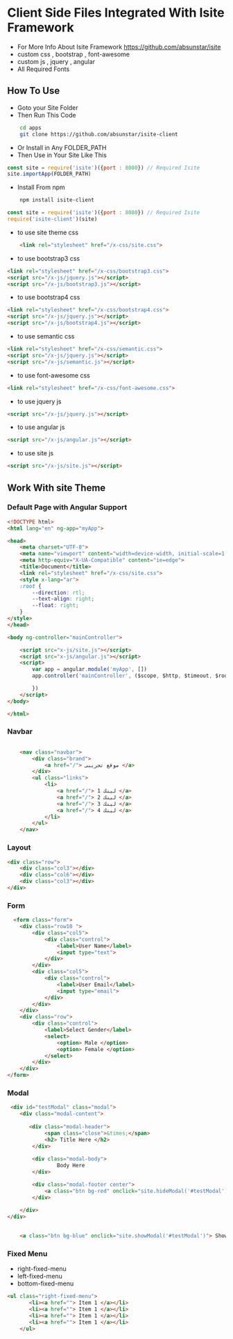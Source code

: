 # Client Side Files Integrated With Isite Framework

- For More Info About Isite Framework https://github.com/absunstar/isite
- custom css , bootstrap , font-awesome
- custom js , jquery , angular
- All Required Fonts

## How To Use

- Goto your Site Folder
- Then Run This Code
```sh
    cd apps
    git clone https://github.com/absunstar/isite-client
```

- Or Install in Any FOLDER_PATH
- Then Use in Your Site Like This
```js
const site = require('isite')({port : 8080}) // Required Isite
site.importApp(FOLDER_PATH)
```

- Install From npm
```sh
    npm install isite-client
```
```js
const site = require('isite')({port : 8080}) // Required Isite
require('isite-client')(site)
```

- to use site theme css

```html
    <link rel="stylesheet" href="/x-css/site.css">
```

- to use bootstrap3 css

```html
<link rel="stylesheet" href="/x-css/bootstrap3.css">
<script src="/x-js/jquery.js"></script>
<script src="/x-js/bootstrap3.js"></script>
```

- to use bootstrap4 css

```html
<link rel="stylesheet" href="/x-css/bootstrap4.css">
<script src="/x-js/jquery.js"></script>
<script src="/x-js/bootstrap4.js"></script>
```
- to use semantic css

```html
<link rel="stylesheet" href="/x-css/semantic.css">
<script src="/x-js/jquery.js"></script>
<script src="/x-js/semantic.js"></script>
```

- to use font-awesome css

```html
<link rel="stylesheet" href="/x-css/font-awesome.css">
```

- to use jquery js

```html
<script src="/x-js/jquery.js"></script>
```

- to use angular js

```html
<script src="/x-js/angular.js"></script>
```


- to use site js

```html
<script src="/x-js/site.js"></script>
```


## Work With site Theme


### Default Page with Angular Support

```html
<!DOCTYPE html>
<html lang="en" ng-app="myApp">

<head>
    <meta charset="UTF-8">
    <meta name="viewport" content="width=device-width, initial-scale=1.0">
    <meta http-equiv="X-UA-Compatible" content="ie=edge">
    <title>Document</title>
    <link rel="stylesheet" href="/x-css/site.css">
    <style x-lang="ar">
    :root {
        --direction: rtl;
        --text-align: right;
        --float: right;
    }
</style>
</head>

<body ng-controller="mainController">

    <script src="x-js/site.js"></script>
    <script src="x-js/angular.js"></script>
    <script>
        var app = angular.module('myApp', [])
        app.controller('mainController', ($scope, $http, $timeout, $rootScope) => {

        })
    </script>
</body>

</html>

```

### Navbar

```html

    <nav class="navbar">
        <div class="brand">
            <a href="/"> موقع تجريبى </a>
        </div>  
        <ul class="links">
            <li>
                <a href="/"> لينك 1 </a>
                <a href="/"> لينك 2 </a>
                <a href="/"> لينك 3 </a>
                <a href="/"> لينك 4 </a>
            </li>
        </ul>
    </nav>

```

### Layout

```html
<div class="row">
    <div class="col3"></div>
    <div class="col6"></div>
    <div class="col3"></div>
</div>
```

### Form

```html
  <form class="form">
    <div class="row10 ">
        <div class="col5">
            <div class="control">
                <label>User Name</label>
                <input type="text">
            </div>
        </div>
        <div class="col5">
            <div class="control">
                <label>User Email</label>
                <input type="email">
            </div>
        </div>
    </div>
    <div class="row">
        <div class="control">
            <label>Select Gender</label>
            <select>
                <option> Male </option>
                <option> Female </option>
            </select>
        </div>
    </div>
</form>
```

### Modal

```html
 <div id="testModal" class="modal">
    <div class="modal-content">
       
       <div class="modal-header">
            <span class="close">&times;</span>
            <h2> Title Here </h2>
        </div>
        
        <div class="modal-body">
                Body Here
        </div>

        <div class="modal-footer center">
            <a class="btn bg-red" onclick="site.hideModal('#testModal')"> Close </a>
        </div>

    </div>
</div>
    
    
    <a class="btn bg-blue" onclick="site.showModal('#testModal')"> Show Test Modal </a>
```

### Fixed Menu

- right-fixed-menu
- left-fixed-menu
- bottom-fixed-menu

```html
<ul class="right-fixed-menu">
       <li><a href=""> Item 1 </a></li>
       <li><a href=""> Item 1 </a></li>
       <li><a href=""> Item 1 </a></li>
       <li><a href=""> Item 1 </a></li>
    </ul>
```